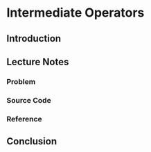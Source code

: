 # Intermediate Operators

## Introduction

## Lecture Notes




### Problem

### Source Code

### Reference

## Conclusion
